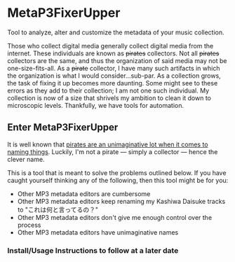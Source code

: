 # MetaP3FixerUpper
Tool to analyze, alter and customize the metadata of your music collection.

Those who collect digital media generally collect digital media from the internet. These individuals are known as ~~pirates~~ collectors. Not all ~~pirates~~ collectors are the same, and thus the organization of said media may not be one-size-fits-all. As a ~~pirate~~ collector, I have many such artifacts in which the organization is what I would consider...sub-par. As a collection grows, the task of fixing it up becomes more daunting. Some might see to these errors as they add to their collection; I am not one such individual. My collection is now of a size that shrivels my ambition to clean it down to microscopic levels. Thankfully, we have tools for automation.

## Enter MetaP3FixerUpper
It is well known that [pirates are an unimaginative lot when it comes to naming things](https://www.youtube.com/watch?v=6oHe8lS0Huo). Luckily, I'm not a pirate — simply a collector — hence the clever name.

This is a tool that is meant to solve the problems outlined below. If you have caught yourself thinking any of the following, then this tool might be for you:

* Other MP3 metadata editors are cumbersome
* Other MP3 metadata editors keep renaming my Kashiwa Daisuke tracks to "これは何と言ってるの？"
* Other MP3 metadata editors don't give me enough control over the process
* Other MP3 metadata editors have unimaginative names

### Install/Usage Instructions to follow at a later date
